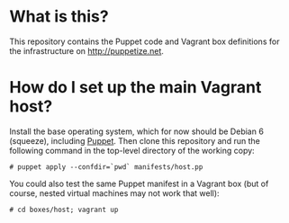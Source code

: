 What is this?
=============

This repository contains the Puppet code and Vagrant box definitions for the
infrastructure on http://puppetize.net.

How do I set up the main Vagrant host?
======================================

Install the base operating system, which for now should be Debian 6 (squeeze),
including [Puppet](http://puppetlabs.com/puppet/what-is-puppet/).  Then clone
this repository and run the following command in the top-level directory of
the working copy:

``# puppet apply --confdir=`pwd` manifests/host.pp``

You could also test the same Puppet manifest in a Vagrant box (but of course,
nested virtual machines may not work that well):

``# cd boxes/host; vagrant up``
